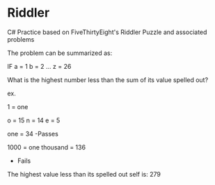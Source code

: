 # Riddler
C# Practice based on FiveThirtyEight's Riddler Puzzle and associated problems

The problem can be summarized as:

IF  a = 1
    b = 2
    ...
    z = 26
    
What is the highest number less than the sum of its value spelled out?


ex. 

1 = one 

o = 15
n = 14
e = 5

one = 34
-Passes

1000 = one thousand = 136 
- Fails



The highest value less than its spelled out self is: 279


